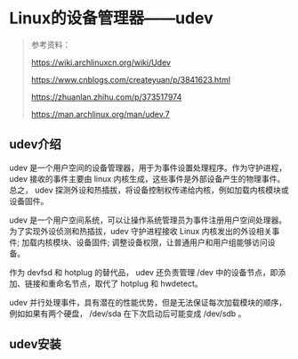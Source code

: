 # Linux的设备管理器——udev

> 参考资料：
> 
> https://wiki.archlinuxcn.org/wiki/Udev
> 
> https://www.cnblogs.com/createyuan/p/3841623.html
> 
> https://zhuanlan.zhihu.com/p/373517974
> 
> https://man.archlinux.org/man/udev.7 


## udev介绍

udev 是一个用户空间的设备管理器，用于为事件设置处理程序。作为守护进程， udev 接收的事件主要由 linux 内核生成，这些事件是外部设备产生的物理事件。总之， udev 探测外设和热插拔，将设备控制权传递给内核，例如加载内核模块或设备固件。

udev 是一个用户空间系统，可以让操作系统管理员为事件注册用户空间处理器。为了实现外设侦测和热插拔，udev 守护进程接收 Linux 内核发出的外设相关事件; 加载内核模块、设备固件; 调整设备权限，让普通用户和用户组能够访问设备。

作为 devfsd 和 hotplug 的替代品， udev 还负责管理 /dev 中的设备节点，即添加、链接和重命名节点，取代了 hotplug 和 hwdetect。

udev 并行处理事件，具有潜在的性能优势，但是无法保证每次加载模块的顺序，例如如果有两个硬盘， /dev/sda 在下次启动后可能变成 /dev/sdb 。

## udev安装



